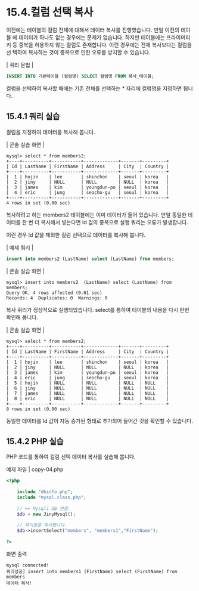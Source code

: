 # 15.4.컬럼 선택 복사 
이전에는 테이블의 컬럼 전체에 대해서 데이터 복사를 진행했습니다. 만일 이전의 테이블 에 데이터가 하나도 없는 경우에는 문제가 없습니다. 하지만 테이블에는 프라이머리 키 등 중복을 허용하지 않는 컬럼도 존재합니다. 이런 경우에는 전체 복사보다는 컬럼을 선 택하여 복사하는 것이 중복으로 인한 오류를 방지할 수 있습니다.  

| 쿼리 문법 | 
```sql
INSERT INTO 기본테이블 (컬럼명) SELECT 컬럼명 FROM 복사_테이블; 
```

컬럼을 선택하여 복사할 때에는 기존 전체를 선택하는 * 자리에 컬럼명을 지정하면 됩니다.  

## 15.4.1 쿼리 실습 
컬럼을 지정하여 데이터를 복사해 봅니다.  

| 콘솔 실습 화면 | 
```
mysql> select * from members2;
+----+----------+-----------+-------------+-------+---------+
| Id | LastName | FirstName | Address     | City  | Country |
+----+----------+-----------+-------------+-------+---------+
|  1 | hojin    | lee       | shinchon    | seoul | korea   |
|  2 | jiny     | NULL      | NULL        | NULL  | korea   |
|  3 | james    | kim       | youngdun-po | seoul | korea   |
|  4 | eric     | jung      | seocho-gu   | seoul | korea   |
+----+----------+-----------+-------------+-------+---------+
4 rows in set (0.00 sec) 

```

복사하려고 하는 members2 테이블에는 이미 데이터가 들어 있습니다. 만일 동일한 데이터를 한 번 더 복사해서 넣는다면 Id 값의 중복으로 실행 쿼리는 오류가 발생합니다.  

이런 경우 Id 값을 제외한 컬럼 선택으로 데이터를 복사해 봅니다. 

| 예제 쿼리 | 
```sql
insert into members2 (LastName) select (LastName) from members; 
```

| 콘솔 실습 화면 |
``` 
mysql> insert into members2  (LastName) select (LastName) from members;
Query OK, 4 rows affected (0.01 sec)
Records: 4  Duplicates: 0  Warnings: 0

```
복사 쿼리가 정상적으로 실행되었습니다. select를 통하여 테이블의 내용을 다시 한번 확인해 봅니다.  

| 콘솔 실습 화면 | 
```
mysql> select * from members2;
+----+----------+-----------+-------------+-------+---------+
| Id | LastName | FirstName | Address     | City  | Country |
+----+----------+-----------+-------------+-------+---------+
|  1 | hojin    | lee       | shinchon    | seoul | korea   |
|  2 | jiny     | NULL      | NULL        | NULL  | korea   |
|  3 | james    | kim       | youngdun-po | seoul | korea   |
|  4 | eric     | jung      | seocho-gu   | seoul | korea   |
|  5 | hojin    | NULL      | NULL        | NULL  | NULL    |
|  6 | jiny     | NULL      | NULL        | NULL  | NULL    |
|  7 | james    | NULL      | NULL        | NULL  | NULL    |
|  8 | eric     | NULL      | NULL        | NULL  | NULL    |
+----+----------+-----------+-------------+-------+---------+
8 rows in set (0.00 sec) 

```
동일한 데이터를 Id 값이 자동 증가된 형태로 추가되어 들어간 것을 확인할 수 있습니다.  

## 15.4.2 PHP 실습 
PHP 코드를 통하여 컬럼 선택 데이터 복사를 실습해 봅니다. 

예제 파일 | copy-04.php 
```php
<?php
 
	include "dbinfo.php";
	include "mysql.class.php";
 
    // ++ Mysqli DB 연결.
    $db = new JinyMysql();
 
    // 테이블을 복사합니다.
    $db->insertSelect("members", "members1","FirstName");
 
?>

```

화면 출력 
```
mysql connected!
쿼리성공] insert into members1 (FirstName) select (FirstName) from members
데이터 복사!

```